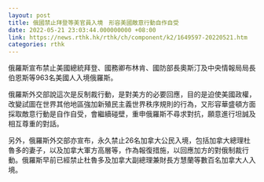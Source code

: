```yaml
---
layout: post
title: 俄國禁止拜登等美官員入境　形容美國敵意行動自作自受
date: 2022-05-21 23:03:44.000000000 +08:00
link: https://news.rthk.hk/rthk/ch/component/k2/1649597-20220521.htm
categories: rthk
---
```


俄羅斯宣布禁止美國總統拜登、國務卿布林肯、國防部長奧斯汀及中央情報局局長伯恩斯等963名美國人入境俄羅斯。

俄羅斯外交部說這次是反制裁行動，是對美方的必要回應，目的是迫使美國政權，改變試圖在世界其他地區強加新殖民主義世界秩序規則的行為，又形容華盛頓方面採取敵意行動是自作自受，會繼續碰壁，重申俄羅斯不尋求對抗，願意進行坦誠及相互尊重的對話。

另外，俄羅斯外交部亦宣布，永久禁止26名加拿大公民入境，包括加拿大總理杜魯多的妻子，以及加拿大軍方高層等，作為報復措施，以回應加方的對俄制裁行動。俄羅斯早前已經禁止杜魯多及加拿大副總理兼財長方慧蘭等數百名加拿大人入境。
